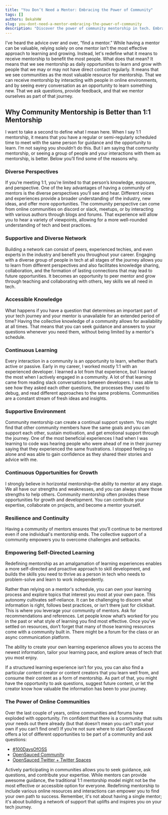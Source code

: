 ```yaml
---
title: "You Don’t Need a Mentor: Embracing the Power of Community"
tags: []
authors: BekahHW
slug: you-dont-need-a-mentor-embracing-the-power-of-community
description: "Discover the power of community mentorship in tech. Embrace diverse perspectives, accessible knowledge, and a supportive network. "
---
```


I’ve heard the advice over and over, “find a mentor.” While having a mentor can be valuable, relying solely on one mentor isn’t the most effective approach to learning and growing. Instead, let's redefine what it means to receive mentorship to benefit the most people. What does that mean? It means that we see mentorship as daily opportunities to learn and grow with people that we may or may not have direct contact regularly. It means that we see communities as the most valuable resource for mentorship. That we can receive mentorship by interacting with people in online environments, and by seeing every conversation as an opportunity to learn something new. That we ask questions, provide feedback, and that we mentor ourselves as part of that journey.

<!-- truncate -->

## Why Community Mentorship is Better than 1:1 Mentorship

I want to take a second to define what I mean here. When I say 1:1 mentorship, it means that you have a regular or semi-regularly scheduled time to meet with the same person for guidance and the opportunity to learn. I’m not saying you shouldn’t do this. But I am saying that community mentorship, or seeing a group of people and your interactions with them as mentorship, is better. Below you’ll find some of the reasons why.

### Diverse Perspectives

If you’re meeting 1:1, you’re limited to that person’s knowledge, exposure, and perspective. One of the key advantages of having a community of mentors is the diverse perspectives you’ll see and hear. Different voices and experiences provide a broader understanding of the industry, new ideas, and offer more opportunities. The community perspective can come from online communities on discord or slack, meetups, or by interacting with various authors through blogs and forums. That experience will allow you to hear a variety of viewpoints, allowing for a more well-rounded understanding of tech and best practices.

### Supportive and Diverse Network

Building a network can consist of peers, experienced techies, and even experts in the industry and benefit you throughout your career. Engaging with a diverse group of people in tech at all stages of the journey allows you to learn from different perspectives and also facilitates knowledge sharing, collaboration, and the formation of lasting connections that may lead to future opportunities. It becomes an opportunity to peer mentor and grow through teaching and collaborating with others, key skills we all need in tech.

### Accessible Knowledge

What happens if you have a question that determines an important part of your tech journey and your mentor is unavailable for an extended period of time? Having the collective knowledge of a community allows for availability at all times. That means that you can seek guidance and answers to your questions whenever you need them, without being limited by a mentor's schedule.

### Continuous Learning

Every interaction in a community is an opportunity to learn, whether that’s active or passive. Early in my career, I worked mostly 1:1 with an experienced developer. I learned a lot from that experience, but I learned the most when I actively engaged in a community. A lot of that learning came from reading slack conversations between developers. I was able to see how they asked each other questions, the processes they used to debug, and read different approaches to the same problems. Communities are a constant stream of fresh ideas and insights.

### Supportive Environment

Community mentorship can create a continual support system. You might find that other community members have the same goals and you can support each other, sustain motivation, and get emotional support through the journey. One of the most beneficial experiences I had when I was learning to code was hearing people who were ahead of me in their journey saying that they experienced the same frustrations. I stopped feeling so alone and was able to gain confidence as they shared their stories and advice with me.

### Continuous Opportunities for Growth

I strongly believe in horizontal mentorship–the ability to mentor at any stage. We all have our strengths and weaknesses, and you can always share those strengths to help others. Community mentorship often provides these opportunities for growth and development. You can contribute your expertise, collaborate on projects, and become a mentor yourself.

### Resilience and Continuity

Having a community of mentors ensures that you’ll continue to be mentored even if one individual's mentorship ends. The collective support of a community empowers you to overcome challenges and setbacks.

### Empowering Self-Directed Learning

Redefining mentorship as an amalgamation of learning experiences enables a more self-directed and proactive approach to skill development, and builds the skills you need to thrive as a person in tech who needs to problem-solve and learn to work independently.

Rather than relying on a mentor's schedule, you can own your learning process and explore topics that interest you most at your own pace. This autonomy cultivates self-reliance. It can be challenging to discern what information is right, follows best practices, or isn’t there just for clickbait. This is where you leverage your community of mentors. Ask for recommendations and references. Let people know what’s worked for you in the past or what style of learning you find most effective. Once you’ve settled on resources, don’t forget that many of those learning resources come with a community built in. There might be a forum for the class or an async communication platform.

The ability to create your own learning experience allows you to access the newest information, tailor your learning pace, and explore areas of tech that you most enjoy.

If a structured learning experience isn’t for you, you can also find a particular content creator or content creators that you learn well from, and consume their content as a form of mentorship. As part of that, you might have the opportunity to ask questions, suggest future content, or let the creator know how valuable the information has been to your journey.

### The Power of Online Communities

Over the last couple of years, online communities and forums have exploded with opportunity. I’m confident that there is a community that suits your needs out there already (but that doesn’t mean you can’t start your own if you can’t find one!) If you’re not sure where to start OpenSauced offers a lot of different opportunities to be part of a community and ask questions:

- [#100DaysOfOSS](https://opensauced.pizza/docs/community/100-days-of-oss/)
- [OpenSauced Community](https://github.com/orgs/open-sauced/discussions)
- [OpenSauced Twitter + Twitter Spaces](https://twitter.com/saucedopen)

Actively participating in communities allows you to seek guidance, ask questions, and contribute your expertise. While mentors can provide awesome guidance, the traditional 1:1 mentorship model might not be the most effective or accessible option for everyone. Redefining mentorship to include various online resources and interactions can empower you to find your own path to success. Remember, it's not about having a single mentor; it's about building a network of support that uplifts and inspires you on your tech journey.
